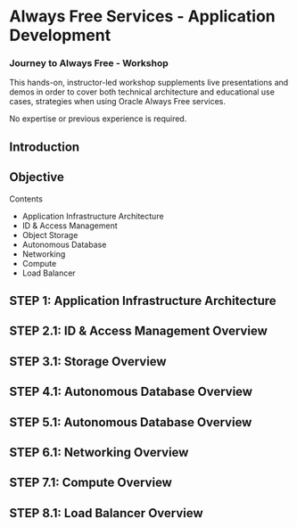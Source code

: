 # Always Free Services - Application Development

### Journey to Always Free - Workshop
This hands-on, instructor-led workshop supplements live presentations and demos in order to cover both technical architecture and educational use cases, strategies when using Oracle Always Free services.

No expertise or previous experience is required.

## Introduction


## Objective

Contents
- Application Infrastructure Architecture
-	ID & Access Management
-	Object Storage
- Autonomous Database
- Networking
- Compute
- Load Balancer

## **STEP 1:** Application Infrastructure Architecture

## **STEP 2.1:** ID & Access Management Overview

## **STEP 3.1:** Storage Overview

## **STEP 4.1:** Autonomous Database Overview

## **STEP 5.1:** Autonomous Database Overview

## **STEP 6.1:** Networking Overview

## **STEP 7.1:** Compute Overview

## **STEP 8.1:** Load Balancer Overview









